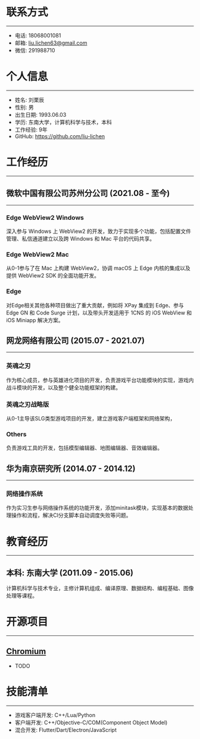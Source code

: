 # 联系方式

---

- 电话: 18068001081
- 邮箱: liu.lichen63@gmail.com
- 微信: 291988710

# 个人信息

---

- 姓名: 刘栗辰
- 性别: 男
- 出生日期: 1993.06.03
- 学历: 东南大学，计算机科学与技术，本科
- 工作经验: 9年
- GitHub: https://github.com/liu-lichen

# 工作经历

---

## 微软中国有限公司苏州分公司 (2021.08 - 至今)

---

### Edge WebView2 Windows

深入参与 Windows 上 WebView2 的开发，致力于实现多个功能，包括配置文件管理、私信通道建立以及跨 Windows 和 Mac 平台的代码共享。

### Edge WebView2 Mac

从0-1参与了在 Mac 上构建 WebView2，协调 macOS 上 Edge 内核的集成以及提供 WebView2 SDK 的全面功能开发。

### Edge

对Edge相关其他各种项目做出了重大贡献，例如将 XPay 集成到 Edge、参与 Edge GN 和 Code Surge 计划，以及带头开发适用于 1CNS 的 iOS WebView 和 iOS Miniapp 解决方案。

## 网龙网络有限公司 (2015.07 - 2021.07)

---

### 英魂之刃

作为核心成员，参与英雄进化项目的开发，负责游戏平台功能模块的实现，游戏内战斗模块的开发，以及整个健全功能框架的构建。

### 英魂之刃战略版

从0-1主导该SLG类型游戏项目的开发，建立游戏客户端框架和网络架构，

### Others

负责游戏工具的开发，包括模型编辑器、地图编辑器、音效编辑器。

## 华为南京研究所 (2014.07 - 2014.12)

---

### 网络操作系统

作为实习生参与网络操作系统的功能开发，添加minitask模块，实现基本的数据处理操作和流程，解决CI分支脚本自动调度失败等问题。

# 教育经历

---

## 本科: 东南大学 (2011.09 - 2015.06)

计算机科学与技术专业，主修计算机组成、编译原理、数据结构、编程基础、图像处理等课程。

# 开源项目

---

## [Chromium](https://source.chromium.org/)

- TODO

# 技能清单

---

- 游戏客户端开发: C++/Lua/Python
- 客户端开发: C++/Objective-C/COM(Component Object Model)
- 混合开发: Flutter/Dart/Electron/JavaScript


